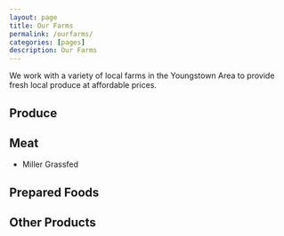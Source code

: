 ```yaml
---
layout: page
title: Our Farms
permalink: /ourfarms/
categories: [pages]
description: Our Farms
---
```



We work with a variety of local farms in the Youngstown Area to provide
fresh local produce at affordable prices.

## Produce


## Meat

- Miller Grassfed

## Prepared Foods

## Other Products
